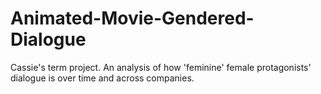 # Animated-Movie-Gendered-Dialogue
Cassie's term project. An analysis of how 'feminine' female protagonists' dialogue is over time and across companies.
